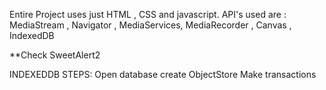 Entire Project uses just HTML , CSS and javascript.
API's used are : MediaStream , Navigator , MediaServices, MediaRecorder , Canvas , IndexedDB

**Check SweetAlert2 

INDEXEDDB STEPS:
Open database
create ObjectStore
Make transactions